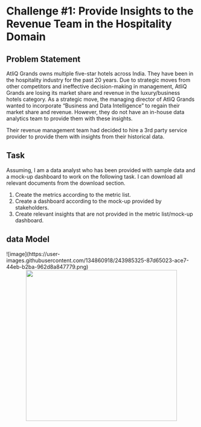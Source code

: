 <h1>Challenge #1: Provide Insights to the Revenue Team in the Hospitality Domain</h1>

<h2>Problem Statement</h2>

AtliQ Grands owns multiple five-star hotels across India. They have been in the hospitality industry for the past 20 years. Due to strategic moves from other competitors and ineffective decision-making in management, AtliQ Grands are losing its market share and revenue in the luxury/business hotels category. As a strategic move, the managing director of AtliQ Grands wanted to incorporate “Business and Data Intelligence” to regain their market share and revenue. However, they do not have an in-house data analytics team to provide them with these insights.

Their revenue management team had decided to hire a 3rd party service provider to provide them with insights from their historical data.

<h2>Task</h2>
Assuming, I am a data analyst who has been provided with sample data and a mock-up dashboard to work on the following task. I can download all relevant documents from the download section.

1. Create the metrics according to the metric list.
2. Create a dashboard according to the mock-up provided by stakeholders.
3. Create relevant insights that are not provided in the metric list/mock-up dashboard.

<h2>data Model</h2>
![image](https://user-images.githubusercontent.com/134860918/243985325-87d65023-ace7-44eb-b2ba-962d8a847779.png)
<div align="center">
    <img src="/user-images.githubusercontent.com/134860918/243985325-87d65023-ace7-44eb-b2ba-962d8a847779.png" width="400px"</img> 
</div>
